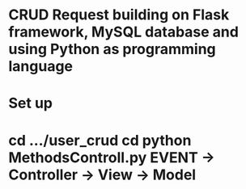 <h1>CRUD Request building on Flask framework, MySQL database and using Python as programming language</h1>

<h1>Set up<h1>
cd .../user_crud
cd python MethodsControll.py
EVENT -> Controller -> View -> Model

